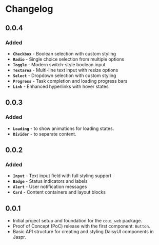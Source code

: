 # Changelog

## 0.0.4

### Added

- **`Checkbox`** - Boolean selection with custom styling
- **`Radio`** - Single choice selection from multiple options
- **`Toggle`** - Modern switch-style boolean input
- **`Textarea`** - Multi-line text input with resize options
- **`Select`** - Dropdown selection with custom styling
- **`Progress`** - Task completion and loading progress bars
- **`Link`** - Enhanced hyperlinks with hover states

## 0.0.3

### Added

- **`Loading`** - to show animations for loading states.
- **`Divider`** - to separate content.

## 0.0.2

### Added

- **`Input`** - Text input field with full styling support
- **`Badge`** - Status indicators and labels
- **`Alert`** - User notification messages
- **`Card`** - Content containers and layout blocks

## 0.0.1

- Initial project setup and foundation for the `coui_web` package.
- Proof of Concept (PoC) release with the first component: `Button`.
- Basic API structure for creating and styling DaisyUI components in Jaspr.
